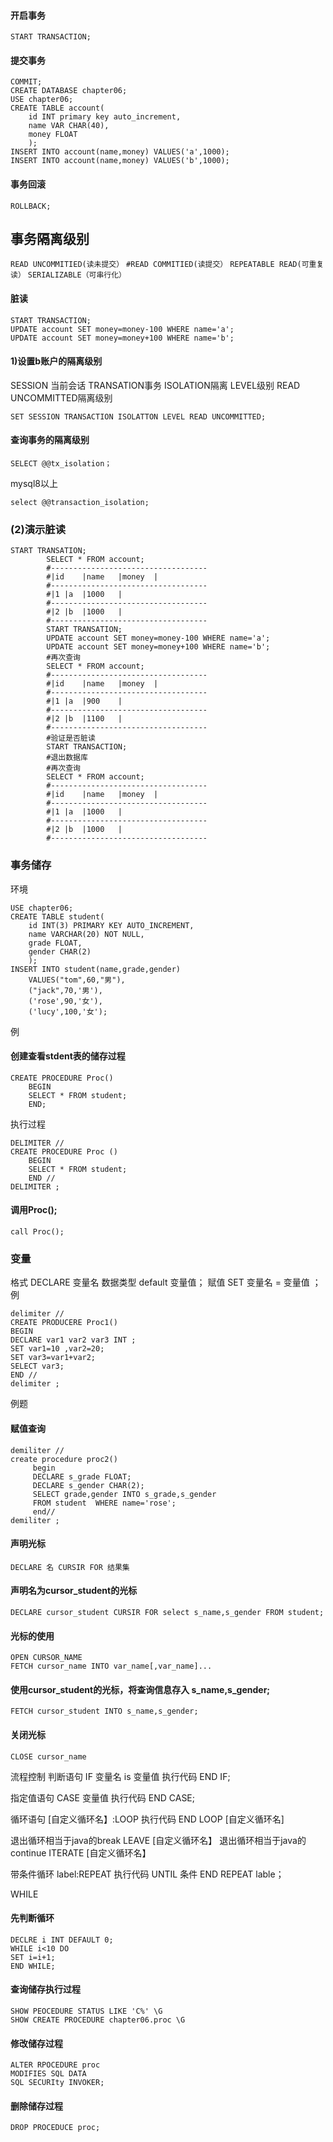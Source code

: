 #### 开启事务

```mysql
START TRANSACTION;
```
#### 提交事务

```mysql
COMMIT;
CREATE DATABASE chapter06;
USE chapter06;
CREATE TABLE account(
	id INT primary key auto_increment,
	name VAR CHAR(40),
	money FLOAT 
	);
INSERT INTO account(name,money) VALUES('a',1000);
INSERT INTO account(name,money) VALUES('b',1000);
```
#### 事务回滚
`ROLLBACK;`

## 事务隔离级别
`READ UNCOMMITIED(读未提交）`
`#READ COMMITIED(读提交）`
`REPEATABLE READ(可重复读）`
`SERIALIZABLE（可串行化）`

#### 脏读

```mysql
START TRANSACTION;
UPDATE account SET money=money-100 WHERE name='a';
UPDATE account SET money=money+100 WHERE name='b';
```

#### 1)设置b账户的隔离级别
SESSION 当前会话 	TRANSATION事务	 ISOLATION隔离 	LEVEL级别 	READ UNCOMMITTED隔离级别

```mysql
SET SESSION TRANSACTION ISOLATTON LEVEL READ UNCOMMITTED;
```

#### 查询事务的隔离级别

```mysql
SELECT @@tx_isolation；
```
mysql8以上
```mysql
select @@transaction_isolation;
```

### (2)演示脏读

```mysql
START TRANSATION;
		SELECT * FROM account;
		#-----------------------------------
		#|id	|name	|money	|
		#-----------------------------------
		#|1	|a	|1000	|
		#-----------------------------------
		#|2	|b	|1000	|
		#-----------------------------------
		START TRANSATION;
		UPDATE account SET money=money-100 WHERE name='a';
		UPDATE account SET money=money+100 WHERE name='b';
		#再次查询
		SELECT * FROM account;
		#-----------------------------------
		#|id	|name	|money	|
		#-----------------------------------
		#|1	|a	|900	|
		#-----------------------------------
		#|2	|b	|1100	|
		#-----------------------------------
		#验证是否脏读
		START TRANSACTION;
		#退出数据库
		#再次查询
		SELECT * FROM account;
		#-----------------------------------
		#|id	|name	|money	|
		#-----------------------------------
		#|1	|a	|1000	|
		#-----------------------------------
		#|2	|b	|1000	|
		#-----------------------------------
```
### 事务储存
环境

```mysql
USE chapter06;
CREATE TABLE student(
	id INT(3) PRIMARY KEY AUTO_INCREMENT,
	name VARCHAR(20) NOT NULL,
	grade FLOAT,
	gender CHAR(2)
	);
INSERT INTO student(name,grade,gender)
	VALUES("tom",60,"男"),
	("jack",70,'男'),
	('rose',90,'女'),
	('lucy',100,'女');
```

例

#### 创建查看stdent表的储存过程

```mysql
CREATE PROCEDURE Proc()
	BEGIN				
	SELECT * FROM student;                      
	END;
```
执行过程
```mysql
DELIMITER //
CREATE PROCEDURE Proc ()
	BEGIN
	SELECT * FROM student;
	END //
DELIMITER ;
```
#### 调用Proc();

```mysql
call Proc();
```
### 变量
格式
DECLARE 变量名  数据类型  default 变量值；
赋值
SET 变量名 = 变量值 ；
例

```mysql
delimiter //
CREATE PRODUCERE Proc1()
BEGIN
DECLARE var1 var2 var3 INT ;
SET var1=10 ,var2=20;
SET var3=var1+var2;
SELECT var3;
END //
delimiter ;
```

例题

#### 赋值查询

```mysql
demiliter //
create procedure proc2()
     begin
     DECLARE s_grade FLOAT;
     DECLARE s_gender CHAR(2);
     SELECT grade,gender INTO s_grade,s_gender
     FROM student  WHERE name='rose';
     end//
demiliter ;
```

#### 声明光标

```mysql
DECLARE 名 CURSIR FOR 结果集
```
#### 声明名为cursor_student的光标

```mysql
DECLARE cursor_student CURSIR FOR select s_name,s_gender FROM student;
```

#### 光标的使用

```mysql
OPEN CURSOR_NAME
FETCH cursor_name INTO var_name[,var_name]...
```

#### 使用cursor_student的光标，将查询信息存入 s_name,s_gender;

```mysql
FETCH cursor_student INTO s_name,s_gender;
```

#### 关闭光标

```mysql
CLOSE cursor_name
```
流程控制
判断语句
IF 变量名 is 变量值
	执行代码
END IF;

指定值语句
CASE 变量值
	执行代码
END CASE;

循环语句
[自定义循环名】:LOOP
	执行代码
END LOOP [自定义循环名]

退出循环相当于java的break
LEAVE [自定义循环名】
退出循环相当于java的continue
ITERATE [自定义循环名】

带条件循环
label:REPEAT
执行代码
UNTIL 条件
END REPEAT lable；

WHILE

#### 先判断循环

```mysql
DECLRE i INT DEFAULT 0;
WHILE i<10 DO
SET i=i+1;
END WHILE;
```

#### 查询储存执行过程

```mysql
SHOW PEOCEDURE STATUS LIKE 'C%' \G
SHOW CREATE PROCEDURE chapter06.proc \G
```
#### 修改储存过程

```mysql
ALTER RPOCEDURE proc 
MODIFIES SQL DATA 
SQL SECURIty INVOKER;
```

#### 删除储存过程

```mysql
DROP PROCEDUCE proc;
```